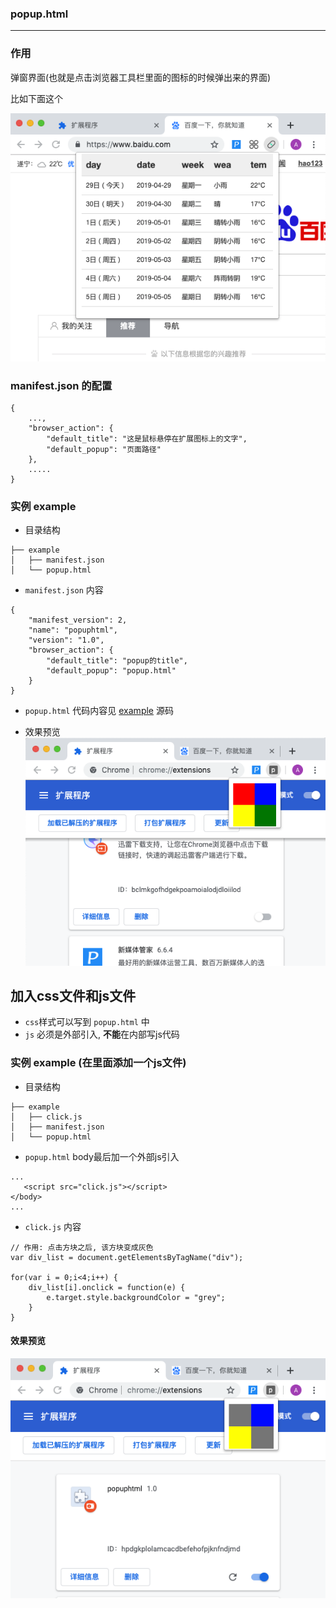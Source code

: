 ### popup.html
___
### 作用
弹窗界面(也就是点击浏览器工具栏里面的图标的时候弹出来的界面)

比如下面这个

![](./images/0.png)


### manifest.json 的配置
```
{
    ...,
    "browser_action": {
        "default_title": "这是鼠标悬停在扩展图标上的文字",
        "default_popup": "页面路径"
    },
    .....
}
```

### 实例 example
* 目录结构
```
├── example
│   ├── manifest.json
│   └── popup.html
```

* `manifest.json` 内容
```
{
    "manifest_version": 2,
    "name": "popuphtml",
    "version": "1.0",
    "browser_action": {
        "default_title": "popup的title",
        "default_popup": "popup.html"
    }
}
```

* `popup.html` 代码内容见 [example](./example) 源码

* 效果预览
![](./images/1.png)


## 加入css文件和js文件
* `css`样式可以写到 `popup.html` 中
* `js` 必须是外部引入, **不能**在内部写js代码

### 实例 example (在里面添加一个js文件)
* 目录结构
```
├── example
│   ├── click.js
│   ├── manifest.json
│   └── popup.html
```

* `popup.html` body最后加一个外部js引入
```
...
   <script src="click.js"></script>
</body>
...
```

* `click.js` 内容
```
// 作用: 点击方块之后, 该方块变成灰色
var div_list = document.getElementsByTagName("div");

for(var i = 0;i<4;i++) {
    div_list[i].onclick = function(e) {
        e.target.style.backgroundColor = "grey";
    }
}
```

#### 效果预览
![](./images/2.png)
